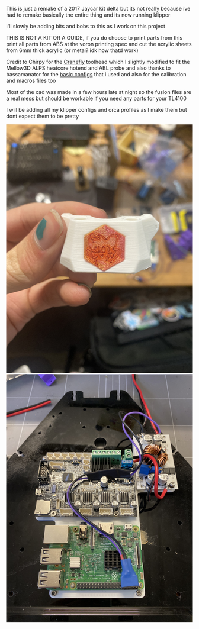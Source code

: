 This is just a remake of a 2017 Jaycar kit delta but its not really because ive had to remake basically the entire thing and its now running klipper 

i'll slowly be adding bits and bobs to this as I work on this project

THIS IS NOT A KIT OR A GUIDE, if you do choose to print parts from this print all parts from ABS at the voron printing spec and cut the acrylic sheets from 6mm thick acrylic (or metal? idk how thatd work)

Credit to Chirpy for the [Cranefly](https://github.com/chirpy2605/voron/tree/main/general/CraneFly) toolhead which I slightly modified to fit the Mellow3D ALPS heatcore hotend and ABL probe and also thanks to bassamanator for the [basic configs](https://github.com/bassamanator/Sovol-SV06-firmware) that i used and also for the calibration and macros files too

Most of the cad was made in a few hours late at night so the fusion files are a real mess but should be workable if you need any parts for your TL4100

I will be adding all my klipper configs and orca profiles as I make them but dont expect them to be pretty

<img src="Images/Kibby.JPG"/>
<img src="Images/IMG_0761 2.jpg"/>

